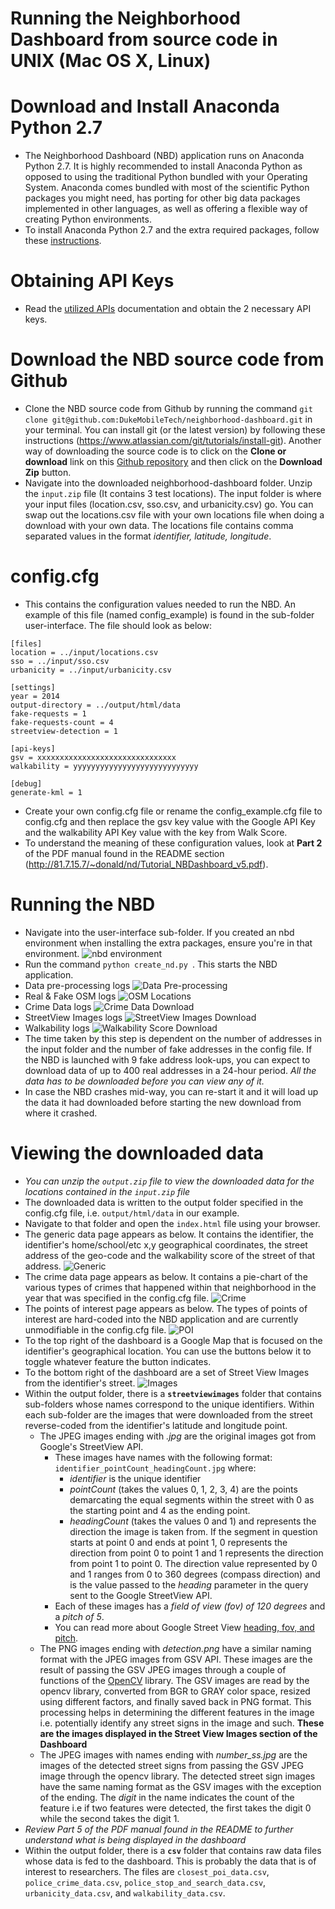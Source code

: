 # Running the Neighborhood Dashboard from source code in UNIX (Mac OS X, Linux)
# Download and Install Anaconda Python 2.7
- The Neighborhood Dashboard (NBD) application runs on Anaconda Python 2.7. It is highly recommended to install Anaconda Python as opposed to using the traditional Python bundled with your Operating System. Anaconda comes bundled with most of the scientific Python packages you might need, has porting for other big data packages implemented in other languages, as well as offering a flexible way of creating Python environments.
- To install Anaconda Python 2.7 and the extra required packages, follow these [instructions](installing-python-and-required-packages.md).
# Obtaining API Keys
- Read the [utilized APIs](APIs.md) documentation and obtain the 2 necessary API keys.  
# Download the NBD source code from Github
- Clone the NBD source code from Github by running the command ```git clone git@github.com:DukeMobileTech/neighborhood-dashboard.git``` in your terminal. You can install git (or the latest version) by following these instructions (https://www.atlassian.com/git/tutorials/install-git). Another way of downloading the source code is to click on the **Clone or download** link on this [Github repository](https://github.com/DukeMobileTech/neighborhood-dashboard) and then click on the **Download Zip** button.
- Navigate into the downloaded neighborhood-dashboard folder. Unzip the ```input.zip``` file (It contains 3 test locations). The input folder is where your input files (location.csv, sso.csv, and urbanicity.csv) go. You can swap out the locations.csv file with your own locations file when doing a download with your own data. The locations file contains comma separated values in the format *identifier, latitude, longitude*.
# config.cfg
- This contains the configuration values needed to run the NBD. An example of this file (named config_example) is found in the sub-folder user-interface. The file should look as below:
```
[files]
location = ../input/locations.csv
sso = ../input/sso.csv
urbanicity = ../input/urbanicity.csv

[settings]
year = 2014
output-directory = ../output/html/data
fake-requests = 1
fake-requests-count = 4
streetview-detection = 1

[api-keys]
gsv = xxxxxxxxxxxxxxxxxxxxxxxxxxxxxxx
walkability = yyyyyyyyyyyyyyyyyyyyyyyyyyyy

[debug]
generate-kml = 1
```
- Create your own config.cfg file or rename the config_example.cfg file to config.cfg and then replace the gsv key value with the Google API Key and the walkability API Key value with the key from Walk Score. 
- To understand the meaning of these configuration values, look at **Part 2** of the PDF manual found in the README section (http://81.7.15.7/~donald/nd/Tutorial_NBDashboard_v5.pdf).
# Running the NBD
- Navigate into the user-interface sub-folder. If you created an nbd environment when installing the extra packages, ensure you're in that environment.
![nbd environment](images/nbd.png?raw=true)  
- Run the command ```python create_nd.py ```. This starts the NBD application. 
- Data pre-processing logs
![Data Pre-processing](images/pre-processing.png?raw=true)
- Real & Fake OSM logs
![OSM Locations](images/OSM-locations.png?raw=true)
- Crime Data logs
![Crime Data Download](images/crime-data.png?raw=true)
- StreetView Images logs
![StreetView Images Download](images/street-view-images.png?raw=true)
- Walkability logs
![Walkability Score Download](images/walk-score.png?raw=true)
- The time taken by this step is dependent on the number of addresses in the input folder and the number of fake addresses in the config file. If the NBD is launched with 9 fake address look-ups, you can expect to download data of up to 400 real addresses in a 24-hour period. *All the data has to be downloaded before you can view any of it.* 
- In case the NBD crashes mid-way, you can re-start it and it will load up the data it had downloaded before starting the new download from where it crashed.
# Viewing the downloaded data
- *You can unzip the ```output.zip``` file to view the downloaded data for the locations contained in the ```input.zip``` file*
- The downloaded data is written to the output folder specified in the config.cfg file, i.e. ```output/html/data``` in our example.
- Navigate to that folder and open the ```index.html``` file using your browser. 
- The generic data page appears as below. It contains the identifier, the identifier's home/school/etc x,y geographical coordinates, the street address of the geo-code and the walkability score of the street of that address.
![Generic](images/generic.png?raw=true)
- The crime data page appears as below. It contains a pie-chart of the various types of crimes that happened within that neighborhood in the year that was specified in the config.cfg file.
![Crime](images/crime.png?raw=true)
- The points of interest page appears as below. The types of points of interest are hard-coded into the NBD application and are currently unmodifiable in the config.cfg file.
![POI](images/poi.png?raw=true)
- To the top right of the dashboard is a Google Map that is focused on the identifier's geographical location. You can use the buttons below it to toggle whatever feature the button indicates.
- To the bottom right of the dashboard are a set of Street View Images from the identifier's street.
![Images](images/google-sv-images.png?raw=true)
- Within the output folder, there is a **```streetviewimages```** folder that contains sub-folders whose names correspond to the unique identifiers. Within each sub-folder are the images that were downloaded from the street reverse-coded from the identifier's latitude and longitude point. 
  - The JPEG images ending with *.jpg* are the original images got from Google's StreetView API. 
    - These images have names with the following format: ```identifier_pointCount_headingCount.jpg``` where:
      - *identifier* is the unique identifier
      - *pointCount* (takes the values 0, 1, 2, 3, 4) are the points demarcating the equal segments within the street with 0 as the starting point and 4 as the ending point.
      - *headingCount* (takes the values 0 and 1) and represents the direction the image is taken from. If the segment in question starts at point 0 and ends at point 1, 0 represents the direction from point 0 to point 1 and 1 represents the direction from point 1 to point 0. The direction value represented by 0 and 1 ranges from 0 to 360 degrees (compass direction) and is the value passed to the *heading* parameter in the query sent to the Google StreetView API.
    - Each of these images has a *field of view (fov) of 120 degrees* and a *pitch of 5*.
    - You can read more about Google Street View [heading, fov, and pitch](https://developers.google.com/maps/documentation/streetview/intro).
  - The PNG images ending with *detection.png* have a similar naming format with the JPEG images from GSV API. These images are the result of passing the GSV JPEG images through a couple of functions of the [OpenCV](http://docs.opencv.org/3.2.0/index.html) library. The GSV images are read by the opencv library, converted from BGR to GRAY color space, resized using different factors, and finally saved back in PNG format. This processing helps in determining the different features in the image i.e. potentially identify any street signs in the image and such. **These are the images displayed in the Street View Images section of the Dashboard**
  - The JPEG images with names ending with *number_ss.jpg* are the images of the detected street signs from passing the GSV JPEG image through the opencv library. The detected street sign images have the same naming format as the GSV images with the exception of the ending. The *digit* in the name indicates the count of the feature i.e if two features were detected, the first takes the digit 0 while the second takes the digit 1.
- *Review Part 5 of the PDF manual found in the README to further understand what is being displayed in the dashboard*
- Within the output folder, there is a **```csv```** folder that contains raw data files whose data is fed to the dashboard. This is probably the data that is of interest to researchers. The files are ```closest_poi_data.csv```, ```police_crime_data.csv```, ```police_stop_and_search_data.csv```, ```urbanicity_data.csv```, and ```walkability_data.csv```.
 
 

